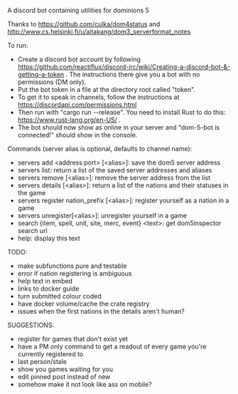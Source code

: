 A discord bot containing utilities for dominions 5

Thanks to https://github.com/culka/dom4status and http://www.cs.helsinki.fi/u/aitakang/dom3_serverformat_notes

To run:
* Create a discord bot account by following https://github.com/reactiflux/discord-irc/wiki/Creating-a-discord-bot-&-getting-a-token . The instructions there give you a bot with no permissions (DM only).
* Put the bot token in a file at the directory root called "token".
* To get it to speak in channels, follow the instructions at https://discordapi.com/permissions.html
* Then run with "cargo run --release". You need to install Rust to do this: https://www.rust-lang.org/en-US/ .
* The bot should now show as online in your server and "dom-5-bot is connected!" should show in the console.

Commands (server alias is optional, defaults to channel name): 
* servers add \<address:port\> \[\<alias\>\]: save the dom5 server address
* servers list: return a list of the saved server addresses and aliases
* servers remove \[\<alias\>\]: remove the server address from the list
* servers details \[\<alias\>\]: return a list of the nations and their statuses in the game
* servers register nation_prefix \[\<alias\>\]: register yourself as a nation in a game
* servers unregister\[\<alias\>\]: unregister yourself in a game
* search {item, spell, unit, site, merc, event} \<text\>: get dom5inspector search url
* help: display this text

TODO:
* make subfunctions pure and testable
* error if nation registering is ambiguous
* help text in embed
* links to docker guide
* turn submitted colour coded
* have docker volume/cache the crate registry
* issues when the first nations in the details aren't human?

SUGGESTIONS:
* register for games that don't exist yet
* have a PM only command to get a readout of every game you're currently registered to
* last person/stale
* show you games waiting for you
* edit pinned post instead of new
* somehow make it not look like ass on mobile?
